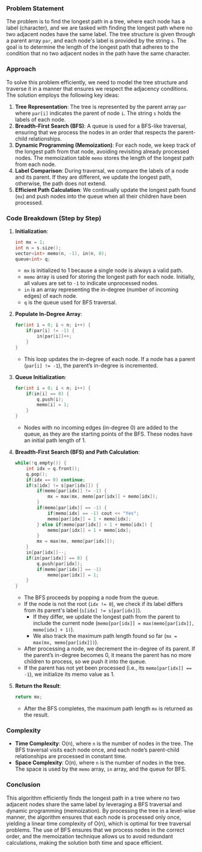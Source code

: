 ### Problem Statement
The problem is to find the longest path in a tree, where each node has a label (character), and we are tasked with finding the longest path where no two adjacent nodes have the same label. The tree structure is given through a parent array `par`, and each node's label is provided by the string `s`. The goal is to determine the length of the longest path that adheres to the condition that no two adjacent nodes in the path have the same character.

### Approach
To solve this problem efficiently, we need to model the tree structure and traverse it in a manner that ensures we respect the adjacency conditions. The solution employs the following key ideas:

1. **Tree Representation**: The tree is represented by the parent array `par` where `par[i]` indicates the parent of node `i`. The string `s` holds the labels of each node.
2. **Breadth-First Search (BFS)**: A queue is used for a BFS-like traversal, ensuring that we process the nodes in an order that respects the parent-child relationships.
3. **Dynamic Programming (Memoization)**: For each node, we keep track of the longest path from that node, avoiding revisiting already processed nodes. The memoization table `memo` stores the length of the longest path from each node.
4. **Label Comparison**: During traversal, we compare the labels of a node and its parent. If they are different, we update the longest path, otherwise, the path does not extend.
5. **Efficient Path Calculation**: We continually update the longest path found (`mx`) and push nodes into the queue when all their children have been processed.

### Code Breakdown (Step by Step)
1. **Initialization**:
   ```cpp
   int mx = 1;
   int n = s.size();
   vector<int> memo(n, -1), in(n, 0);
   queue<int> q;
   ```
   - `mx` is initialized to 1 because a single node is always a valid path.
   - `memo` array is used for storing the longest path for each node. Initially, all values are set to `-1` to indicate unprocessed nodes.
   - `in` is an array representing the in-degree (number of incoming edges) of each node.
   - `q` is the queue used for BFS traversal.

2. **Populate In-Degree Array**:
   ```cpp
   for(int i = 0; i < n; i++) {
       if(par[i] != -1) {
           in[par[i]]++;
       }
   }
   ```
   - This loop updates the in-degree of each node. If a node has a parent (`par[i] != -1`), the parent’s in-degree is incremented.

3. **Queue Initialization**:
   ```cpp
   for(int i = 0; i < n; i++) {
       if(in[i] == 0) {
           q.push(i);
           memo[i] = 1;
       }
   }
   ```
   - Nodes with no incoming edges (in-degree 0) are added to the queue, as they are the starting points of the BFS. These nodes have an initial path length of 1.

4. **Breadth-First Search (BFS) and Path Calculation**:
   ```cpp
   while(!q.empty()) {
       int idx = q.front();
       q.pop();
       if(idx == 0) continue;
       if(s[idx] != s[par[idx]]) {
           if(memo[par[idx]] != -1) {
               mx = max(mx, memo[par[idx]] + memo[idx]);                    
           }
           if(memo[par[idx]] == -1) {
               if(memo[idx] == -1) cout << "Yes";
               memo[par[idx]] = 1 + memo[idx];
           } else if(memo[par[idx]] < 1 + memo[idx]) {
               memo[par[idx]] = 1 + memo[idx];
           }
           mx = max(mx, memo[par[idx]]); 
       }
       in[par[idx]]--;
       if(in[par[idx]] == 0) {
           q.push(par[idx]);
           if(memo[par[idx]] == -1)
               memo[par[idx]] = 1;
       }
   }
   ```
   - The BFS proceeds by popping a node from the queue.
   - If the node is not the root (`idx != 0`), we check if its label differs from its parent's label (`s[idx] != s[par[idx]]`).
     - If they differ, we update the longest path from the parent to include the current node (`memo[par[idx]] = max(memo[par[idx]], memo[idx] + 1)`).
     - We also track the maximum path length found so far (`mx = max(mx, memo[par[idx]])`).
   - After processing a node, we decrement the in-degree of its parent. If the parent’s in-degree becomes 0, it means the parent has no more children to process, so we push it into the queue.
   - If the parent has not yet been processed (i.e., its `memo[par[idx]] == -1`), we initialize its memo value as 1.

5. **Return the Result**:
   ```cpp
   return mx;
   ```
   - After the BFS completes, the maximum path length `mx` is returned as the result.

### Complexity
- **Time Complexity**: O(n), where `n` is the number of nodes in the tree. The BFS traversal visits each node once, and each node’s parent-child relationships are processed in constant time.
- **Space Complexity**: O(n), where `n` is the number of nodes in the tree. The space is used by the `memo` array, `in` array, and the queue for BFS.

### Conclusion
This algorithm efficiently finds the longest path in a tree where no two adjacent nodes share the same label by leveraging a BFS traversal and dynamic programming (memoization). By processing the tree in a level-wise manner, the algorithm ensures that each node is processed only once, yielding a linear time complexity of O(n), which is optimal for tree traversal problems. The use of BFS ensures that we process nodes in the correct order, and the memoization technique allows us to avoid redundant calculations, making the solution both time and space efficient.